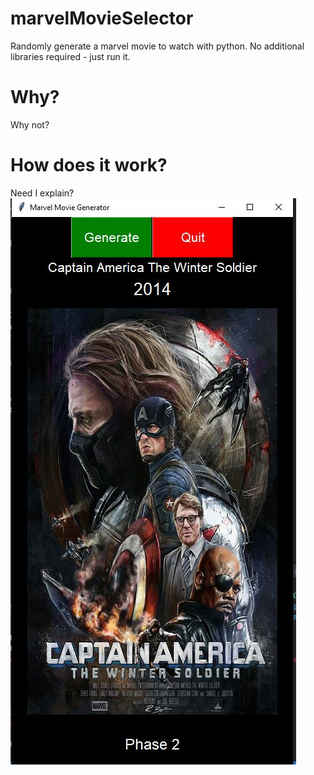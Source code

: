 # marvelMovieSelector
Randomly generate a marvel movie to watch with python. No additional libraries required - just run it.

# Why?
Why not?

# How does it work?
Need I explain?
![Screenshot](/sample.JPG)

